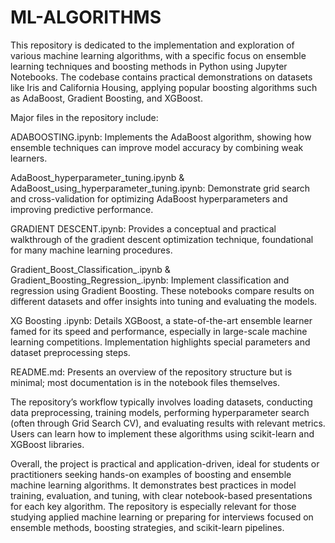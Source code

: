 # ML-ALGORITHMS

This repository is dedicated to the implementation and exploration of various machine learning algorithms, with a specific focus on ensemble learning techniques and boosting methods in Python using Jupyter Notebooks. The codebase contains practical demonstrations on datasets like Iris and California Housing, applying popular boosting algorithms such as AdaBoost, Gradient Boosting, and XGBoost.

Major files in the repository include:

ADABOOSTING.ipynb: Implements the AdaBoost algorithm, showing how ensemble techniques can improve model accuracy by combining weak learners.

AdaBoost_hyperparameter_tuning.ipynb & AdaBoost_using_hyperparameter_tuning.ipynb: Demonstrate grid search and cross-validation for optimizing AdaBoost hyperparameters and improving predictive performance.

GRADIENT DESCENT.ipynb: Provides a conceptual and practical walkthrough of the gradient descent optimization technique, foundational for many machine learning procedures.

Gradient_Boost_Classification_.ipynb & Gradient_Boosting_Regression_.ipynb: Implement classification and regression using Gradient Boosting. These notebooks compare results on different datasets and offer insights into tuning and evaluating the models.

XG Boosting .ipynb: Details XGBoost, a state-of-the-art ensemble learner famed for its speed and performance, especially in large-scale machine learning competitions. Implementation highlights special parameters and dataset preprocessing steps.

README.md: Presents an overview of the repository structure but is minimal; most documentation is in the notebook files themselves.

The repository’s workflow typically involves loading datasets, conducting data preprocessing, training models, performing hyperparameter search (often through Grid Search CV), and evaluating results with relevant metrics. Users can learn how to implement these algorithms using scikit-learn and XGBoost libraries.

Overall, the project is practical and application-driven, ideal for students or practitioners seeking hands-on examples of boosting and ensemble machine learning algorithms. It demonstrates best practices in model training, evaluation, and tuning, with clear notebook-based presentations for each key algorithm. The repository is especially relevant for those studying applied machine learning or preparing for interviews focused on ensemble methods, boosting strategies, and scikit-learn pipelines.
